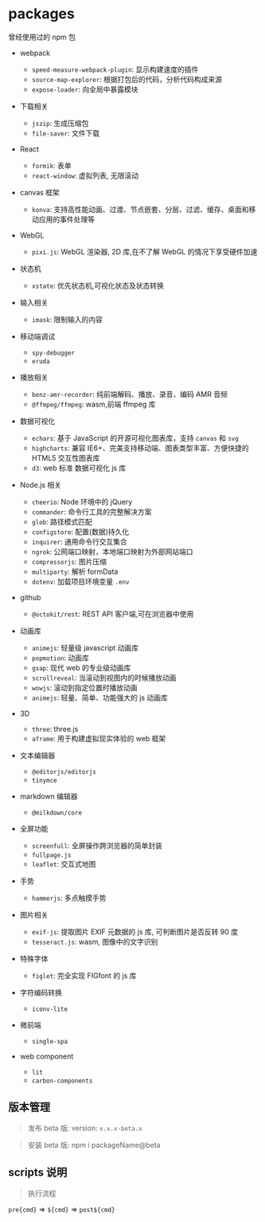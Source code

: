 # packages

曾经使用过的 npm 包

- webpack

  - `speed-measure-webpack-plugin`: 显示构建速度的插件
  - `source-map-explorer`: 根据打包后的代码，分析代码构成来源
  - `expose-loader`: 向全局中暴露模块

- 下载相关

  - `jszip`: 生成压缩包
  - `file-saver`: 文件下载

- React

  - `formik`: 表单
  - `react-window`: 虚拟列表, 无限滚动

- canvas 框架

  - `konva`: 支持高性能动画、过渡、节点嵌套、分层、过滤、缓存、桌面和移动应用的事件处理等

- WebGL

  - `pixi.js`: WebGL 渲染器, 2D 库,在不了解 WebGL 的情况下享受硬件加速

- 状态机

  - `xstate`: 优先状态机,可视化状态及状态转换

- 输入相关

  - `imask`: 限制输入的内容

- 移动端调试

  - `spy-debugger`
  - `eruda`

- 播放相关

  - `benz-amr-recorder`: 纯前端解码、播放、录音、编码 AMR 音频
  - `@ffmpeg/ffmpeg`: wasm,前端 ffmpeg 库

- 数据可视化

  - `echars`: 基于 JavaScript 的开源可视化图表库，支持 `canvas` 和 `svg`
  - `highcharts`: 兼容 IE6+、完美支持移动端、图表类型丰富、方便快捷的 HTML5 交互性图表库
  - `d3`: web 标准 数据可视化 js 库

- Node.js 相关

  - `cheerio`: Node 环境中的 jQuery
  - `commander`: 命令行工具的完整解决方案
  - `glob`: 路径模式匹配
  - `configstore`: 配置(数据)持久化
  - `inquirer`: 通用命令行交互集合
  - `ngrok`: 公网端口映射，本地端口映射为外部网站端口
  - `compressorjs`: 图片压缩
  - `multiparty`: 解析 formData
  - `dotenv`: 加载项目环境变量 `.env`

- github

  - `@octokit/rest`: REST API 客户端,可在浏览器中使用

- 动画库

  - `animejs`: 轻量级 javascript 动画库
  - `popmotion`: 动画库
  - `gsap`: 现代 web 的专业级动画库
  - `scrollreveal`: 当滚动到视图内的时候播放动画
  - `wowjs`: 滚动到指定位置时播放动画
  - `animejs`: 轻量、简单、功能强大的 js 动画库

- 3D

  - `three`: three.js
  - `aframe`: 用于构建虚拟现实体验的 web 框架

- 文本编辑器

  - `@editorjs/editorjs`
  - `tinymce`

- markdown 编辑器

  - `@milkdown/core`

- 全屏功能

  - `screenfull`: 全屏操作跨浏览器的简单封装
  - `fullpage.js`
  - `leaflet`: 交互式地图

- 手势

  - `hammerjs`: 多点触摸手势

- 图片相关

  - `exif-js`: 提取图片 EXIF 元数据的 js 库, 可判断图片是否反转 90 度
  - `tesseract.js`: wasm, 图像中的文字识别

- 特殊字体

  - `figlet`: 完全实现 FIGfont 的 js 库

- 字符编码转换

  - `iconv-lite`

- 微前端
  - `single-spa`

- web component
  - `lit`
  - `carbon-components`

## 版本管理

> 发布 beta 版: version: `x.x.x-beta.x`

> 安装 beta 版: npm i packageName@beta

## scripts 说明

> 执行流程

`pre{cmd}` => `${cmd}` => `post${cmd}`
